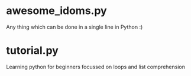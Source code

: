 # awesome_idoms.py
Any thing which can be done in a single line in Python :)

# tutorial.py
Learning python for beginners focussed on loops and list comprehension

